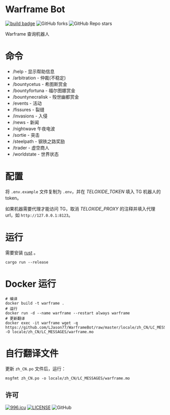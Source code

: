 # Warframe Bot

[![build badge](https://github.com/LJason77/WarframeBot/actions/workflows/rust.yml/badge.svg?branch=master)](https://github.com/LJason77/WarframeBot/actions/workflows/rust.yml)
![GitHub forks](https://img.shields.io/github/forks/LJason77/WarframeBot?style=social)
![GitHub Repo stars](https://img.shields.io/github/stars/LJason77/WarframeBot?style=social)

Warframe 查询机器人

# 命令

- /help - 显示帮助信息
- /arbitration - 仲裁(不稳定)
- /bountycetus - 希图斯赏金
- /bountyfortuna - 福尔图娜赏金
- /bountynecralisk - 殁世幽都赏金
- /events - 活动
- /fissures - 裂缝
- /invasions - 入侵
- /news - 新闻
- /nightwave 午夜电波
- /sortie - 突击
- /steelpath - 钢铁之路奖励
- /trader - 虚空商人
- /worldstate - 世界状态

# 配置

将 `.env.example` 文件复制为 `.env`，并在 _TELOXIDE_TOKEN_ 填入 TG 机器人的 token。

如果机器需要代理才能访问 TG，取消 _TELOXIDE_PROXY_ 的注释并填入代理 url，如 `http://127.0.0.1:8123`。

# 运行

需要安装 [rust](https://www.rust-lang.org/zh-CN/learn/get-started) 。

```shell
cargo run --release
```

# Docker 运行

```shell
# 编译
docker build -t warframe .
# 运行
docker run -d --name warframe --restart always warframe
# 更新翻译
docker exec -it warframe wget -q https://github.com/LJason77/WarframeBot/raw/master/locale/zh_CN/LC_MESSAGES/warframe.mo -O locale/zh_CN/LC_MESSAGES/warframe.mo
```

# 自行翻译文件

更新 `zh_CN.po` 文件后，运行：

```shell
msgfmt zh_CN.po -o locale/zh_CN/LC_MESSAGES/warframe.mo
```

## 许可

[![996.icu](https://img.shields.io/badge/link-996.icu-red.svg)](https://996.icu)
[![LICENSE](https://img.shields.io/badge/license-Anti%20996-blue.svg)](https://github.com/996icu/996.ICU/blob/master/LICENSE)
![GitHub](https://img.shields.io/github/license/LJason77/WarframeBot)
